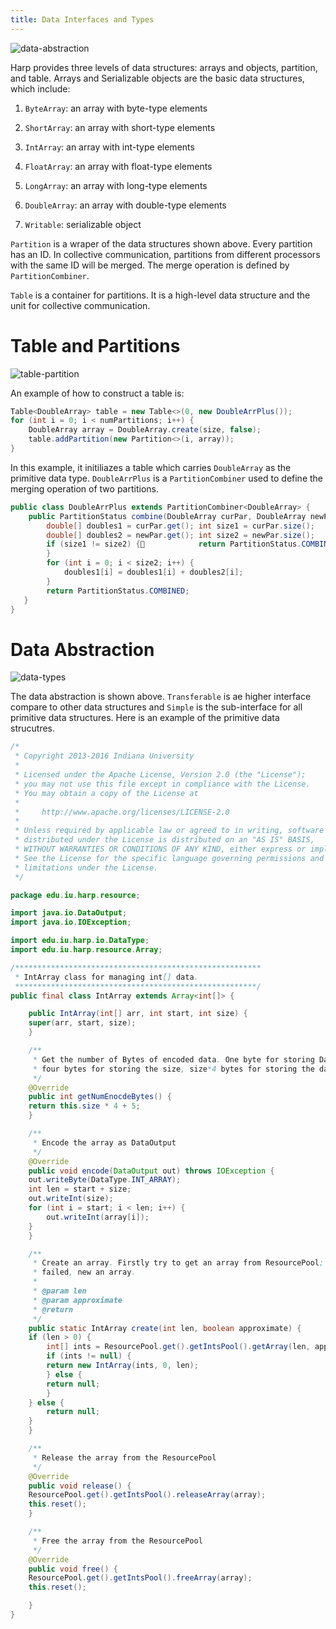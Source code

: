 ```yaml
---
title: Data Interfaces and Types
---   
```


![data-abstraction](/img/2-2-1.png)

Harp provides three levels of data structures: arrays and objects, partition, and table. Arrays and Serializable objects are the basic data structures, which include:

1. `ByteArray`: an array with byte-type elements

2. `ShortArray`: an array with short-type elements

3. `IntArray`: an array with int-type elements

4. `FloatArray`: an array with float-type elements

5. `LongArray`: an array with long-type elements

6. `DoubleArray`: an array with double-type elements

7. `Writable`: serializable object

`Partition` is a wraper of the data structures shown above. Every partition has an ID. In collective communication, partitions from different processors with the same ID will be merged. The merge operation is defined by `PartitionCombiner`.

`Table` is a container for partitions. It is a high-level data structure and the unit for collective communication.


# Table and Partitions
![table-partition](/img/3-1-2.png)

An example of how to construct a table is:

```java
Table<DoubleArray> table = new Table<>(0, new DoubleArrPlus());
for (int i = 0; i < numPartitions; i++) {
    DoubleArray array = DoubleArray.create(size, false);
    table.addPartition(new Partition<>(i, array));
}
```
In this example, it initiliazes a table which carries `DoubleArray` as the primitive data type. `DoubleArrPlus` is a `PartitionCombiner` used to define the merging operation of two partitions.

```java
public class DoubleArrPlus extends PartitionCombiner<DoubleArray> {
    public PartitionStatus combine(DoubleArray curPar, DoubleArray newPar) {
        double[] doubles1 = curPar.get(); int size1 = curPar.size();
        double[] doubles2 = newPar.get(); int size2 = newPar.size();
        if (size1 != size2) {            return PartitionStatus.COMBINE_FAILED;
        }
        for (int i = 0; i < size2; i++) {
            doubles1[i] = doubles1[i] + doubles2[i];
        }
        return PartitionStatus.COMBINED;
   }
}

```

# Data Abstraction

![data-types](/img/3-1-3.png)

The data abstraction is shown above. `Transferable` is ae higher interface compare to other data structures and `Simple` is the sub-interface for all primitive data structures. Here is an example of the primitive data strucutres.
```java
/*
 * Copyright 2013-2016 Indiana University
 * 
 * Licensed under the Apache License, Version 2.0 (the "License");
 * you may not use this file except in compliance with the License.
 * You may obtain a copy of the License at
 *
 *     http://www.apache.org/licenses/LICENSE-2.0
 *
 * Unless required by applicable law or agreed to in writing, software
 * distributed under the License is distributed on an "AS IS" BASIS,
 * WITHOUT WARRANTIES OR CONDITIONS OF ANY KIND, either express or implied.
 * See the License for the specific language governing permissions and
 * limitations under the License.
 */

package edu.iu.harp.resource;

import java.io.DataOutput;
import java.io.IOException;

import edu.iu.harp.io.DataType;
import edu.iu.harp.resource.Array;

/*******************************************************
 * IntArray class for managing int[] data.
 ******************************************************/
public final class IntArray extends Array<int[]> {

    public IntArray(int[] arr, int start, int size) {
	super(arr, start, size);
    }

    /**
     * Get the number of Bytes of encoded data. One byte for storing DataType,
     * four bytes for storing the size, size*4 bytes for storing the data.
     */
    @Override
    public int getNumEnocdeBytes() {
	return this.size * 4 + 5;
    }

    /**
     * Encode the array as DataOutput
     */
    @Override
    public void encode(DataOutput out) throws IOException {
	out.writeByte(DataType.INT_ARRAY);
	int len = start + size;
	out.writeInt(size);
	for (int i = start; i < len; i++) {
	    out.writeInt(array[i]);
	}
    }

    /**
     * Create an array. Firstly try to get an array from ResourcePool; if
     * failed, new an array.
     * 
     * @param len
     * @param approximate
     * @return
     */
    public static IntArray create(int len, boolean approximate) {
	if (len > 0) {
	    int[] ints = ResourcePool.get().getIntsPool().getArray(len, approximate);
	    if (ints != null) {
		return new IntArray(ints, 0, len);
	    } else {
		return null;
	    }
	} else {
	    return null;
	}
    }

    /**
     * Release the array from the ResourcePool
     */
    @Override
    public void release() {
	ResourcePool.get().getIntsPool().releaseArray(array);
	this.reset();
    }

    /**
     * Free the array from the ResourcePool
     */
    @Override
    public void free() {
	ResourcePool.get().getIntsPool().freeArray(array);
	this.reset();

    }
}

```



